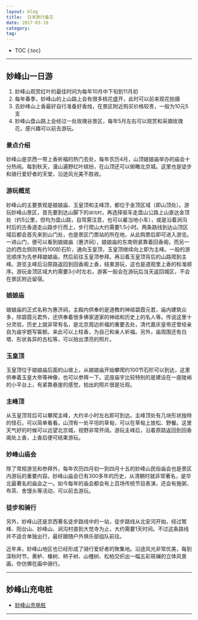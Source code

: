 ```yaml
---
layout: blog
title:  日本旅行备忘
date: 2017-03-18
category:
tag:
---
```



* TOC
{:toc}

*****

## 妙峰山一日游

1. 妙峰山观赏红叶的最佳时间为每年10月中下旬到11月初
2. 每年春季，妙峰山的上山路上会有很多桃花盛开，此时可以前来观花拍摄
3. 去妙峰山上香最好自行准备好香烛，在景区附近购买价格较贵，一般为10元5支
4. 妙峰山盘山路上会经过一处玫瑰谷景区，每年5月左右可以观赏和采摘玫瑰花，感兴趣可以前去游玩。

### 景点介绍

妙峰山是京西一带上香祈福的热门去处，每年农历4月，山顶娘娘庙举办的庙会十分热闹。每到秋天，漫山遍野红叶缤纷，在山顶还可以俯瞰北京城。这里也是徒步和骑行爱好者的天堂，沿途风光美不胜收。

### 游玩概览
妙峰山的主要景观是娘娘庙、玉皇顶和主峰顶，都位于金顶区域（即山顶处）。游玩妙峰山景区，首先要到达山脚下的`涧沟村`，再选择驱车走盘山公路上山直达金顶处（约5公里，但均为盘山路，自驾需注意，也可以雇当地小车），或是沿着涧沟村后的古香道走山路步行而上，步行爬山大约需要1.5小时。两条路线到达山顶区域后都会首先来到山门处，也是景区门票站的所在地，从此购票后即可进入游览。
一进山门，便可以看到娘娘庙（惠济祠），娘娘庙的东南侧紧靠着回香阁，而另一边的西北侧则有约100阶石阶，通向玉皇顶，玉皇顶继续向上即为主峰。一般的游览顺序为先参拜娘娘庙，然后前往玉皇顶参拜。再沿着玉皇顶背后的山路爬到主峰。游览主峰后沿原路返回到回香阁上香，结束游玩，这也是道观里上香的标准顺序。游玩金顶区域大约需要3小时左右，游客一般会在游玩后当天返回城区，不会在景区附近留宿。

### 娘娘庙
娘娘庙的正式名称为惠济祠，主殿内供奉的是道教的神祗碧霞元君，庙内建筑众多，除碧霞元君外，还供奉着很多佛家道家的神祗和历史上的名人等。传说这里十分灵验，历史上就非常有名，是北京周边祈福的重要去处，清代嘉庆皇帝还曾经亲自为庙宇题写匾额。来此可以上柱香，为自己和亲人祈福。另外，庙周围还有白塔、形状各异的古松等，可以拍出漂亮的照片。

### 玉皇顶
玉皇顶位于娘娘庙后面的山坡上，从娘娘庙开始攀爬约100节石阶可以到达，这里供奉着玉皇大帝等神像，也可以参拜一下。这座庙宇比较特别的是建设在一座陡峭的小平台上，有紧靠悬崖的感觉，拍出的照片很是壮观。

### 主峰顶
从玉皇顶背后可以攀爬主峰，大约半小时左右即可到达。主峰顶处有几块形状独特的怪石，可以简单看看。山顶有一处平坦的草甸，可以在草甸上放松、野餐。这里天气好的时候可以远望北京城，视野非常开阔。游玩主峰后，沿着原路返回到回香阁处上香，上香后便可结束游玩。

### 妙峰山庙会
除了常规游览和参拜外，每年农历四月初一到四月十五的妙峰山民俗庙会也是景区内游玩的重要内容。妙峰山庙会已有300多年的历史，从清朝时就非常著名，是华北最著名的庙会之一。如今每年的庙会都会有上百场传统节目表演，还会有施粥、布茶、舍馒头等活动，可以前去游玩。

### 徒步和骑行
另外，妙峰山还是京西著名徒步路线中的一站，徒步路线从北安河开始，经过鹫峰、阳台山、妙峰山、涧沟村直到大觉寺为止，大约需要1天时间。不过这条路线并不适合单独出行，最好跟随户外俱乐部组队前往。


近年来，妙峰山地区也已经形成了骑行爱好者的聚集地。沿途风光非常优美，每到深秋时节，黄栌、橡树、柿子树、山楂树、松柏交织出一幅五彩斑斓的立体风景画，你仿佛在画中骑行。

*****

## 妙峰山充电桩

* [妙峰山充电桩](http://www.sohu.com/a/106848628_383324)

*****
